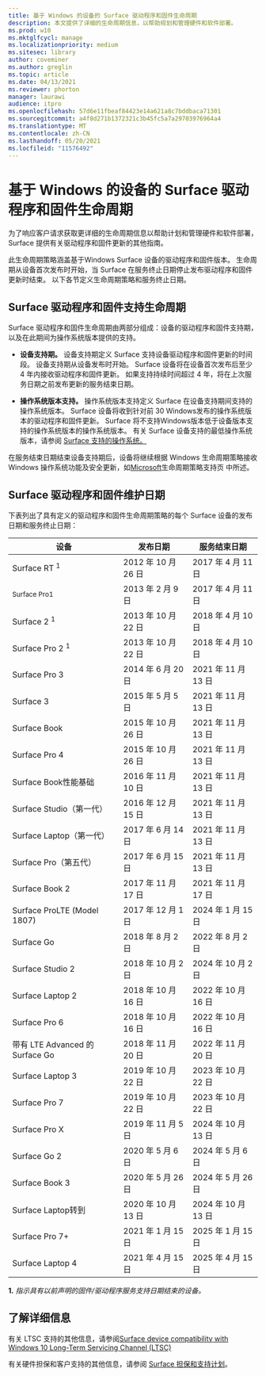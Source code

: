 ```yaml
---
title: 基于 Windows 的设备的 Surface 驱动程序和固件生命周期
description: 本文提供了详细的生命周期信息，以帮助规划和管理硬件和软件部署。
ms.prod: w10
ms.mktglfcycl: manage
ms.localizationpriority: medium
ms.sitesec: library
author: coveminer
ms.author: greglin
ms.topic: article
ms.date: 04/13/2021
ms.reviewer: phorton
manager: laurawi
audience: itpro
ms.openlocfilehash: 57d6e11fbeaf84423e14a621a8c7bddbaca71301
ms.sourcegitcommit: a4f8d271b1372321c3b45fc5a7a29703976964a4
ms.translationtype: MT
ms.contentlocale: zh-CN
ms.lasthandoff: 05/20/2021
ms.locfileid: "11576492"
---
```

# <a name="surface-driver-and-firmware-lifecycle-for-windows-based-devices"></a>基于 Windows 的设备的 Surface 驱动程序和固件生命周期
 
为了响应客户请求获取更详细的生命周期信息以帮助计划和管理硬件和软件部署，Surface 提供有关驱动程序和固件更新的其他指南。
 
此生命周期策略涵盖基于Windows Surface 设备的驱动程序和固件版本。 生命周期从设备首次发布时开始，当 Surface 在服务终止日期停止发布驱动程序和固件更新时结束。 以下各节定义生命周期策略和服务终止日期。

## <a name="surface-driver-and-firmware-support-lifecycle"></a>Surface 驱动程序和固件支持生命周期
 
Surface 驱动程序和固件生命周期由两部分组成：设备的驱动程序和固件支持期，以及在此期间为操作系统版本提供的支持。

- **设备支持期。** 设备支持期定义 Surface 支持设备驱动程序和固件更新的时间段。 设备支持期从设备发布时开始。 Surface 设备将在设备首次发布后至少 4 年内接收驱动程序和固件更新。 如果支持持续时间超过 4 年，将在上次服务日期之前发布更新的服务结束日期。

- **操作系统版本支持。** 操作系统版本支持定义 Surface 在设备支持期间支持的操作系统版本。 Surface 设备将收到针对前 30 Windows发布的操作系统版本的驱动程序和固件更新。 Surface 将不支持Windows版本低于设备版本支持的操作系统版本的操作系统版本。 有关 Surface 设备支持的最低操作系统版本，请参阅 [Surface 支持的操作系统。](https://support.microsoft.com/help/2858199/surface-supported-operating-systems)  

 
在服务结束日期结束设备支持期后，设备将继续根据 Windows 生命周期策略接收 Windows 操作系统功能及安全更新，如[Microsoft](https://support.microsoft.com/hub/4095338/microsoft-lifecycle-policy)生命周期策略支持页 中所述。
 

## <a name="surface-driver-and-firmware-servicing-dates"></a>Surface 驱动程序和固件维护日期

下表列出了具有定义的驱动程序和固件生命周期策略的每个 Surface 设备的发布日期和服务终止日期：
 

 设备                             | 发布日期 | 服务结束日期 |
| ---------------------------------- | ------------ | --------------------- |
| Surface RT <sup> 1</sup>             | 2012 年 10 月 26 日   | 2017 年 4 月 11 日             |
| <sup>Surface Pro1</sup>            | 2013 年 2 月 9 日     | 2017 年 4 月 11 日             |
| Surface 2 <sup> 1</sup>              | 2013 年 10 月 22 日   | 2018 年 4 月 10 日             |
| Surface Pro 2 <sup> 1</sup>          | 2013 年 10 月 22 日   | 2018 年 4 月 10 日             |
| Surface Pro 3                      | 2014 年 6 月 20 日    | 2021 年 11 月 13 日            |
| Surface 3                          | 2015 年 5 月 5 日     | 2021 年 11 月 13 日            |
| Surface Book                       | 2015 年 10 月 26 日   | 2021 年 11 月 13 日            |
| Surface Pro 4                      | 2015 年 10 月 26 日   | 2021 年 11 月 13 日            |
| Surface Book性能基础 | 2016 年 11 月 10 日   | 2021 年 11 月 13 日            |
| Surface Studio（第一代）           | 2016 年 12 月 15 日   | 2021 年 11 月 13 日            |
| Surface Laptop（第一代）           | 2017 年 6 月 14 日    | 2021 年 11 月 13 日            |
| Surface Pro（第五代）              | 2017 年 6 月 15 日    | 2021 年 11 月 13 日            |
| Surface Book 2                     | 2017 年 11 月 17 日   | 2021 年 11 月 17 日            |
| Surface ProLTE (Model 1807)        | 2017 年 12 月 1 日    | 2024 年 1 月 15 日             |
| Surface Go                         | 2018 年 8 月 2 日     | 2022 年 8 月 2 日              |
| Surface Studio 2                   | 2018 年 10 月 2 日    | 2024 年 10 月 2 日             |
| Surface Laptop 2                   | 2018 年 10 月 16 日   | 2022 年 10 月 16 日            |
| Surface Pro 6                      | 2018 年 10 月 16 日   | 2022 年 10 月 16 日            |
| 带有 LTE Advanced 的 Surface Go       | 2018 年 11 月 20 日   | 2022 年 11 月 20 日            |
| Surface Laptop 3                   | 2019 年 10 月 22 日   | 2023 年 10 月 22 日            |
| Surface Pro 7                      | 2019 年 10 月 22 日   | 2023 年 10 月 22 日            |
| Surface Pro X                      | 2019 年 11 月 5 日    | 2024 年 10 月 13 日             |
| Surface Go 2                       | 2020 年 5 月 6 日     | 2024 年 5 月 6 日              |
| Surface Book 3                     | 2020 年 5 月 26 日    | 2024 年 5 月 26 日             |
| Surface Laptop转到                  | 2020 年 10 月 13 日   | 2024 年 10 月 13 日            |
| Surface Pro 7+                     | 2021 年 1 月 15 日 | 2025 年 1 月 15 日 |
| Surface Laptop 4                   | 2021 年 4 月 15 日   | 2025 年 4 月 15 日 |
 
 **1.** *指示具有以前声明的固件/驱动程序服务支持日期结束的设备。*
 
## <a name="learn-more"></a>了解详细信息

有关 LTSC 支持的其他信息，请参阅[Surface device compatibility with Windows 10 Long-Term Servicing Channel (LTSC) ](surface-device-compatibility-with-windows-10-ltsc.md)

有关硬件担保和客户支持的其他信息，请参阅 [Surface 担保和支持计划](https://www.microsoft.com/surface/business/warranty-service-offerings-and-support)。

